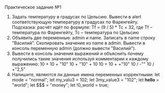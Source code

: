 Практическое задание №1
1. Задать температуру в градусах по Цельсию. Вывести в alert
соответствующую температуру в градусах по Фаренгейту.
Подсказка: расчёт идёт по формуле:
Tf = (9 / 5) * Tc + 32, где Tf – температура по Фаренгейту, Tc – температура по
Цельсию
2. Объявить две переменные: admin и name. Записать в name строку
"Василий". Скопировать значение из name в admin. Вывести в консоль
переменную admin (должно вывести "Василий").
3. Вывести в консоль значения выражений и объяснить почему получились
такие значения используя комментарии к каждому выражению:
10 + 10 + "10"
10 + "10" + 10
10 + 10 + +"10"
10 / -""
10 / +"2,5"
4. Напишите, являются ли данные имена переменных корректными:
let mode = "normal";
let my_valu3 = 102;
let 3my_value3 = "102";
let __hello__ = "world";
let $$$ = "money";
let !0_world = true;
